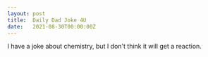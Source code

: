 ```yaml
---
layout: post
title:  Daily Dad Joke 4U
date:   2021-08-30T00:00:00Z
---
```

I have a joke about chemistry, but I don't think it will get a reaction.
